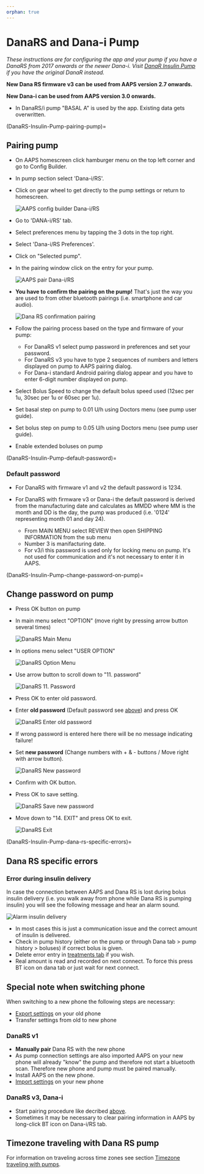 ```yaml
---
orphan: true
---
```


# DanaRS and Dana-i Pump

_These instructions are for configuring the app and your pump if you have a DanaRS from 2017 onwards or the newer Dana-i. Visit [DanaR Insulin Pump](./DanaR-Insulin-Pump.md) if you have the original DanaR instead._

**New Dana RS firmware v3 can be used from AAPS version 2.7 onwards.**

**New Dana-i can be used from AAPS version 3.0 onwards.**

* In DanaRS/i pump "BASAL A" is used by the app. Existing data gets overwritten.

(DanaRS-Insulin-Pump-pairing-pump)=
## Pairing pump

* On AAPS homescreen click hamburger menu on the top left corner and go to Config Builder.
* In pump section select 'Dana-i/RS'.
* Click on gear wheel to get directly to the pump settings or return to homescreen.

  ![AAPS config builder Dana-i/RS](../images/DanaRS_i_ConfigB.png)

* Go to 'DANA-i/RS' tab.
* Select preferences menu by tapping the 3 dots in the top right. 
* Select 'Dana-i/RS Preferences'.
* Click on "Selected pump".
* In the pairing window click on the entry for your pump.

  ![AAPS pair Dana-i/RS](../images/DanaRS_i_Pairing.png)

* **You have to confirm the pairing on the pump!** That's just the way you are used to from other bluetooth pairings (i.e. smartphone and car audio).

  ![Dana RS confirmation pairing](../images/DanaRS_Pairing.png)

* Follow the pairing process based on the type and firmware of your pump:

   * For DanaRS v1 select pump password in preferences and set your password.
   * For DanaRS v3 you have to type 2 sequences of numbers and letters displayed on pump to AAPS pairing dialog.
   * For Dana-i standard Android pairing dialog appear and you have to enter 6-digit number displayed on pump.

* Select Bolus Speed to change the default bolus speed used (12sec per 1u, 30sec per 1u or 60sec per 1u).
* Set basal step on pump to 0.01 U/h using Doctors menu (see pump user guide).
* Set bolus step on pump to 0.05 U/h using Doctors menu (see pump user guide).
* Enable extended boluses on pump

(DanaRS-Insulin-Pump-default-password)=

### Default password

* For DanaRS with firmware v1 and v2 the default password is 1234.
* For DanaRS with firmware v3 or Dana-i the default password is derived from the manufacturing date and calculates as MMDD where MM is the month and DD is the day, the pump was produced (i.e. '0124' representing month 01 and day 24). 

  * From MAIN MENU select REVIEW then open SHIPPING INFORMATION from the sub menu
  * Number 3 is manifacturing date. 
  * For v3/i this password is used only for locking menu on pump. It's not used for communication and it's not necessary to enter it in AAPS.

(DanaRS-Insulin-Pump-change-password-on-pump)=
## Change password on pump

* Press OK button on pump
* In main menu select "OPTION" (move right by pressing arrow button several times)

  ![DanaRS Main Menu](../images/DanaRSPW_01_MainMenu.png)

* In options menu select "USER OPTION"

  ![DanaRS Option Menu](../images/DanaRSPW_02_OptionMenu.png)
   
* Use arrow button to scroll down to "11. password"

  ![DanaRS 11. Password](../images/DanaRSPW_03_11PW.png)
   
* Press OK to enter old password.

* Enter **old password** (Default password see [above](#default-password)) and press OK

  ![DanaRS Enter old password](../images/DanaRSPW_04_11PWenter.png)

* If wrong password is entered here there will be no message indicating failure!
* Set **new password** (Change numbers with + & - buttons / Move right with arrow button).

  ![DanaRS New password](../images/DanaRSPW_05_PWnew.png)
   
* Confirm with OK button.
* Press OK to save setting.

  ![DanaRS Save new password](../images/DanaRSPW_06_PWnewSave.png)
   
* Move down to "14. EXIT" and press OK to exit.

  ![DanaRS Exit](../images/DanaRSPW_07_Exit.png)

(DanaRS-Insulin-Pump-dana-rs-specific-errors)=
## Dana RS specific errors

### Error during insulin delivery
In case the connection between AAPS and Dana RS is lost during bolus insulin delivery (i.e. you walk away from phone while Dana RS is pumping insulin) you will see the following message and hear an alarm sound.

![Alarm insulin delivery](../images/DanaRS_Error_bolus.png)

* In most cases this is just a communication issue and the correct amount of insulin is delivered.
* Check in pump history (either on the pump or through Dana tab > pump history > boluses) if correct bolus is given.
* Delete error entry in [treatments tab](#screens-bolus-carbs) if you wish.
* Real amount is read and recorded on next connect. To force this press BT icon on dana tab or just wait for next connect.

## Special note when switching phone

When switching to a new phone the following steps are necessary:
* [Export settings](../Maintenance/ExportImportSettings.md) on your old phone
* Transfer settings from old to new phone

### DanaRS v1
* **Manually pair** Dana RS with the new phone
* As pump connection settings are also imported AAPS on your new phone will already "know" the pump and therefore not start a bluetooth scan. Therefore new phone and pump must be paired manually.
* Install AAPS on the new phone.
* [Import settings](../Maintenance/ExportImportSettings.md) on your new phone

### DanaRS v3, Dana-i
* Start pairing procedure like decribed [above](#pairing-pump).
* Sometimes it may be necessary to clear pairing information in AAPS by long-click BT icon on Dana-i/RS tab.

## Timezone traveling with Dana RS pump

For information on traveling across time zones see section [Timezone traveling with pumps](#timezone-traveling-danarv2-danars).
